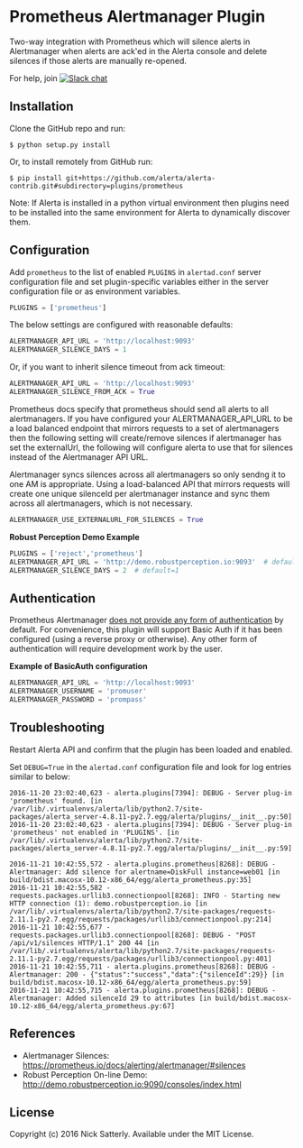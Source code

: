Prometheus Alertmanager Plugin
==============================

Two-way integration with Prometheus which will silence alerts in
Alertmanager when alerts are ack'ed in the Alerta console and delete
silences if those alerts are manually re-opened.

For help, join [![Slack chat](https://img.shields.io/badge/chat-on%20slack-blue?logo=slack)](https://slack.alerta.dev)

Installation
------------

Clone the GitHub repo and run:

    $ python setup.py install

Or, to install remotely from GitHub run:

    $ pip install git+https://github.com/alerta/alerta-contrib.git#subdirectory=plugins/prometheus

Note: If Alerta is installed in a python virtual environment then plugins
need to be installed into the same environment for Alerta to dynamically
discover them.

Configuration
-------------

Add `prometheus` to the list of enabled `PLUGINS` in `alertad.conf`
server configuration file and set plugin-specific variables either in
the server configuration file or as environment variables.

```python
PLUGINS = ['prometheus']
```

The below settings are configured with reasonable defaults:

```python
ALERTMANAGER_API_URL = 'http://localhost:9093'
ALERTMANAGER_SILENCE_DAYS = 1
```

Or, if you want to inherit silence timeout from ack timeout:

```python
ALERTMANAGER_API_URL = 'http://localhost:9093'
ALERTMANAGER_SILENCE_FROM_ACK = True
```


Prometheus docs specify that prometheus should send all alerts to all alertmanagers.  If you have configured your
ALERTMANAGER_API_URL to be a load balanced endpoint that mirrors requests to a set of alertmanagers then the following setting
will create/remove silences if alertmanager has set the externalUrl, the following will configure alerta to use that for silences
 instead of the Alertmanager API URL.

Alertmanager syncs silences across all alertmanagers so only sendng it to one AM is appropriate. Using a load-balanced API that mirrors
requests will create one unique silenceId per alertmanager instance and sync them across all alertmanagers, which is not necessary.
```python
ALERTMANAGER_USE_EXTERNALURL_FOR_SILENCES = True
```

**Robust Perception Demo Example**

```python
PLUGINS = ['reject','prometheus']
ALERTMANAGER_API_URL = 'http://demo.robustperception.io:9093'  # default=http://localhost:9093
ALERTMANAGER_SILENCE_DAYS = 2  # default=1
```


Authentication
--------------

Prometheus Alertmanager [does not provide any form of authentication](https://prometheus.io/docs/operating/security/#authentication-authorization-and-encryption)
by default. For convenience, this plugin will support Basic Auth if it has
been configured (using a reverse proxy or otherwise). Any other form of
authentication will require development work by the user.

**Example of BasicAuth configuration**

```python
ALERTMANAGER_API_URL = 'http://localhost:9093'
ALERTMANAGER_USERNAME = 'promuser'
ALERTMANAGER_PASSWORD = 'prompass'
```

Troubleshooting
---------------

Restart Alerta API and confirm that the plugin has been loaded and enabled.

Set `DEBUG=True` in the `alertad.conf` configuration file and look for log
entries similar to below:

```
2016-11-20 23:02:40,623 - alerta.plugins[7394]: DEBUG - Server plug-in 'prometheus' found. [in /var/lib/.virtualenvs/alerta/lib/python2.7/site-packages/alerta_server-4.8.11-py2.7.egg/alerta/plugins/__init__.py:50]
2016-11-20 23:02:40,623 - alerta.plugins[7394]: DEBUG - Server plug-in 'prometheus' not enabled in 'PLUGINS'. [in /var/lib/.virtualenvs/alerta/lib/python2.7/site-packages/alerta_server-4.8.11-py2.7.egg/alerta/plugins/__init__.py:59]
```
```
2016-11-21 10:42:55,572 - alerta.plugins.prometheus[8268]: DEBUG - Alertmanager: Add silence for alertname=DiskFull instance=web01 [in build/bdist.macosx-10.12-x86_64/egg/alerta_prometheus.py:35]
2016-11-21 10:42:55,582 - requests.packages.urllib3.connectionpool[8268]: INFO - Starting new HTTP connection (1): demo.robustperception.io [in /var/lib/.virtualenvs/alerta/lib/python2.7/site-packages/requests-2.11.1-py2.7.egg/requests/packages/urllib3/connectionpool.py:214]
2016-11-21 10:42:55,677 - requests.packages.urllib3.connectionpool[8268]: DEBUG - "POST /api/v1/silences HTTP/1.1" 200 44 [in /var/lib/.virtualenvs/alerta/lib/python2.7/site-packages/requests-2.11.1-py2.7.egg/requests/packages/urllib3/connectionpool.py:401]
2016-11-21 10:42:55,711 - alerta.plugins.prometheus[8268]: DEBUG - Alertmanager: 200 - {"status":"success","data":{"silenceId":29}} [in build/bdist.macosx-10.12-x86_64/egg/alerta_prometheus.py:59]
2016-11-21 10:42:55,715 - alerta.plugins.prometheus[8268]: DEBUG - Alertmanager: Added silenceId 29 to attributes [in build/bdist.macosx-10.12-x86_64/egg/alerta_prometheus.py:67]
```

References
----------

  * Alertmanager Silences: https://prometheus.io/docs/alerting/alertmanager/#silences
  * Robust Perception On-line Demo: http://demo.robustperception.io:9090/consoles/index.html

License
-------

Copyright (c) 2016 Nick Satterly. Available under the MIT License.

